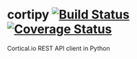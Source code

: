 # cortipy [![Build Status](https://travis-ci.org/numenta/cortipy.svg?branch=master)](https://travis-ci.org/numenta/cortipy) [![Coverage Status](https://coveralls.io/repos/numenta/cortipy/badge.svg?branch=master)](https://coveralls.io/r/numenta/cortipy?branch=master)

Cortical.io REST API client in Python
